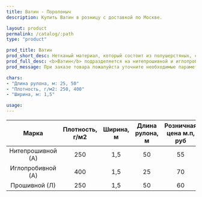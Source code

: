 ```yaml
---
title: Ватин - Поролоныч
description: Купить Ватин в розницу с доставкой по Москве.

layout: product
permalink: /catalog/:path
type: "product"

prod_title: Ватин
prod_short_desc: Нетканый материал, который состоит из полушерстяных, синтетических или хлопчатобумажных волокон.
prod_full_desc: <b>Ватин</b> подразделяется на нитепрошивной и иглопробивной. Применяется при изготовлении матрасов, мебели, гладильных досок, обивки дверей, при пошиве верхней спецодежды. Также <b>ватин</b> используют для укрытия пола при отделочных работах, для упаковки оборудования.
prod_message: При заказе товара пожалуйста уточните необходимые параметры (марку и количество).

chars:
- "Длина рулона, м: 25, 50"
- "Плотность, г/м2: 250, 400"
- "Ширина, м: 1,5"

usage:
---
```

| Марка | Плотность, г/м2 | Ширина, м | Длина рулона, м | Розничная цена м.п, руб |
|:--:|:--:|:--:|:--:|:--:|
|Нитепрошивной (А)|250|1,5|50|55|
|Иглопробивной (А)|400|1,5|25|70|
|Прошивной (Л)|250|1,5|50|60|

